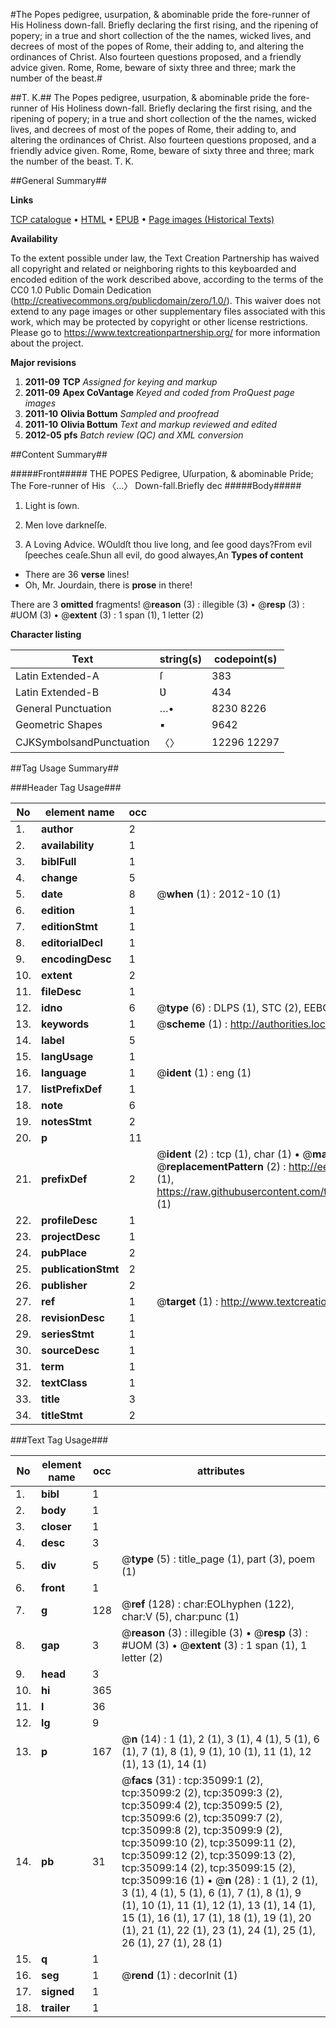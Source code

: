 #The Popes pedigree, usurpation, & abominable pride the fore-runner of His Holiness down-fall. Briefly declaring the first rising, and the ripening of popery; in a true and short collection of the the names, wicked lives, and decrees of most of the popes of Rome, their adding to, and altering the ordinances of Christ. Also fourteen questions proposed, and a friendly advice given. Rome, Rome, beware of sixty three and three; mark the number of the beast.#

##T. K.##
The Popes pedigree, usurpation, & abominable pride the fore-runner of His Holiness down-fall. Briefly declaring the first rising, and the ripening of popery; in a true and short collection of the the names, wicked lives, and decrees of most of the popes of Rome, their adding to, and altering the ordinances of Christ. Also fourteen questions proposed, and a friendly advice given. Rome, Rome, beware of sixty three and three; mark the number of the beast.
T. K.

##General Summary##

**Links**

[TCP catalogue](http://www.ota.ox.ac.uk/tcp/)  • 
[HTML](http://tei.it.ox.ac.uk/tcp/Texts-HTML/free/A47/A47187.html)  • 
[EPUB](http://tei.it.ox.ac.uk/tcp/Texts-EPUB/free/A47/A47187.epub) • 
[Page images (Historical Texts)](https://historicaltexts.jisc.ac.uk/eebo-99830646e)

**Availability**

To the extent possible under law, the Text Creation Partnership has waived all copyright and related or neighboring rights to this keyboarded and encoded edition of the work described above, according to the terms of the CC0 1.0 Public Domain Dedication (http://creativecommons.org/publicdomain/zero/1.0/). This waiver does not extend to any page images or other supplementary files associated with this work, which may be protected by copyright or other license restrictions. Please go to https://www.textcreationpartnership.org/ for more information about the project.

**Major revisions**

1. __2011-09__ __TCP__ *Assigned for keying and markup*
1. __2011-09__ __Apex CoVantage__ *Keyed and coded from ProQuest page images*
1. __2011-10__ __Olivia Bottum__ *Sampled and proofread*
1. __2011-10__ __Olivia Bottum__ *Text and markup reviewed and edited*
1. __2012-05__ __pfs__ *Batch review (QC) and XML conversion*

##Content Summary##

#####Front#####
THE POPES Pedigree, Uſurpation, & abominable Pride; The Fore-runner of His 〈…〉 Down-fall.Briefly dec
#####Body#####

1. Light is ſown.

1. Men love darkneſſe.

1. A Loving Advice.
WOuldſt thou live long, and ſee good days?From evil ſpeeches ceaſe.Shun all evil, do good alwayes,An
**Types of content**

  * There are 36 **verse** lines!
  * Oh, Mr. Jourdain, there is **prose** in there!

There are 3 **omitted** fragments! 
 @__reason__ (3) : illegible (3)  •  @__resp__ (3) : #UOM (3)  •  @__extent__ (3) : 1 span (1), 1 letter (2)

**Character listing**


|Text|string(s)|codepoint(s)|
|---|---|---|
|Latin Extended-A|ſ|383|
|Latin Extended-B|Ʋ|434|
|General Punctuation|…•|8230 8226|
|Geometric Shapes|▪|9642|
|CJKSymbolsandPunctuation|〈〉|12296 12297|

##Tag Usage Summary##

###Header Tag Usage###

|No|element name|occ|attributes|
|---|---|---|---|
|1.|__author__|2||
|2.|__availability__|1||
|3.|__biblFull__|1||
|4.|__change__|5||
|5.|__date__|8| @__when__ (1) : 2012-10 (1)|
|6.|__edition__|1||
|7.|__editionStmt__|1||
|8.|__editorialDecl__|1||
|9.|__encodingDesc__|1||
|10.|__extent__|2||
|11.|__fileDesc__|1||
|12.|__idno__|6| @__type__ (6) : DLPS (1), STC (2), EEBO-CITATION (1), PROQUEST (1), VID (1)|
|13.|__keywords__|1| @__scheme__ (1) : http://authorities.loc.gov/ (1)|
|14.|__label__|5||
|15.|__langUsage__|1||
|16.|__language__|1| @__ident__ (1) : eng (1)|
|17.|__listPrefixDef__|1||
|18.|__note__|6||
|19.|__notesStmt__|2||
|20.|__p__|11||
|21.|__prefixDef__|2| @__ident__ (2) : tcp (1), char (1)  •  @__matchPattern__ (2) : ([0-9\-]+):([0-9IVX]+) (1), (.+) (1)  •  @__replacementPattern__ (2) : http://eebo.chadwyck.com/downloadtiff?vid=$1&page=$2 (1), https://raw.githubusercontent.com/textcreationpartnership/Texts/master/tcpchars.xml#$1 (1)|
|22.|__profileDesc__|1||
|23.|__projectDesc__|1||
|24.|__pubPlace__|2||
|25.|__publicationStmt__|2||
|26.|__publisher__|2||
|27.|__ref__|1| @__target__ (1) : http://www.textcreationpartnership.org/docs/. (1)|
|28.|__revisionDesc__|1||
|29.|__seriesStmt__|1||
|30.|__sourceDesc__|1||
|31.|__term__|1||
|32.|__textClass__|1||
|33.|__title__|3||
|34.|__titleStmt__|2||


###Text Tag Usage###

|No|element name|occ|attributes|
|---|---|---|---|
|1.|__bibl__|1||
|2.|__body__|1||
|3.|__closer__|1||
|4.|__desc__|3||
|5.|__div__|5| @__type__ (5) : title_page (1), part (3), poem (1)|
|6.|__front__|1||
|7.|__g__|128| @__ref__ (128) : char:EOLhyphen (122), char:V (5), char:punc (1)|
|8.|__gap__|3| @__reason__ (3) : illegible (3)  •  @__resp__ (3) : #UOM (3)  •  @__extent__ (3) : 1 span (1), 1 letter (2)|
|9.|__head__|3||
|10.|__hi__|365||
|11.|__l__|36||
|12.|__lg__|9||
|13.|__p__|167| @__n__ (14) : 1 (1), 2 (1), 3 (1), 4 (1), 5 (1), 6 (1), 7 (1), 8 (1), 9 (1), 10 (1), 11 (1), 12 (1), 13 (1), 14 (1)|
|14.|__pb__|31| @__facs__ (31) : tcp:35099:1 (2), tcp:35099:2 (2), tcp:35099:3 (2), tcp:35099:4 (2), tcp:35099:5 (2), tcp:35099:6 (2), tcp:35099:7 (2), tcp:35099:8 (2), tcp:35099:9 (2), tcp:35099:10 (2), tcp:35099:11 (2), tcp:35099:12 (2), tcp:35099:13 (2), tcp:35099:14 (2), tcp:35099:15 (2), tcp:35099:16 (1)  •  @__n__ (28) : 1 (1), 2 (1), 3 (1), 4 (1), 5 (1), 6 (1), 7 (1), 8 (1), 9 (1), 10 (1), 11 (1), 12 (1), 13 (1), 14 (1), 15 (1), 16 (1), 17 (1), 18 (1), 19 (1), 20 (1), 21 (1), 22 (1), 23 (1), 24 (1), 25 (1), 26 (1), 27 (1), 28 (1)|
|15.|__q__|1||
|16.|__seg__|1| @__rend__ (1) : decorInit (1)|
|17.|__signed__|1||
|18.|__trailer__|1||
